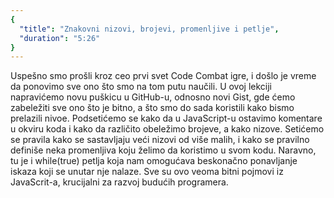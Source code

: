 ```yaml
---
{
  "title": "Znakovni nizovi, brojevi, promenljive i petlje",
  "duration": "5:26"
}
---
```


Uspešno smo prošli kroz ceo prvi svet Code Combat igre, i došlo je vreme da ponovimo sve ono što smo na tom putu naučili.  U ovoj lekciji napravićemo novu puškicu u GitHub-u, odnosno novi Gist, gde ćemo zabeležiti sve ono što je bitno, a što smo do sada koristili kako bismo prelazili nivoe. Podsetićemo se kako da u JavaScript-u ostavimo komentare u okviru koda i kako da različito obeležimo brojeve, a kako nizove. Setićemo se pravila kako se sastavljaju veći nizovi od više malih, i kako se pravilno definiše neka promenljiva koju želimo da koristimo u svom kodu. 
Naravno, tu je i while(true) petlja koja nam omogućava beskonačno ponavljanje iskaza koji se unutar nje nalaze. Sve su ovo veoma bitni pojmovi iz JavaScrit-a, krucijalni za razvoj budućih programera.



